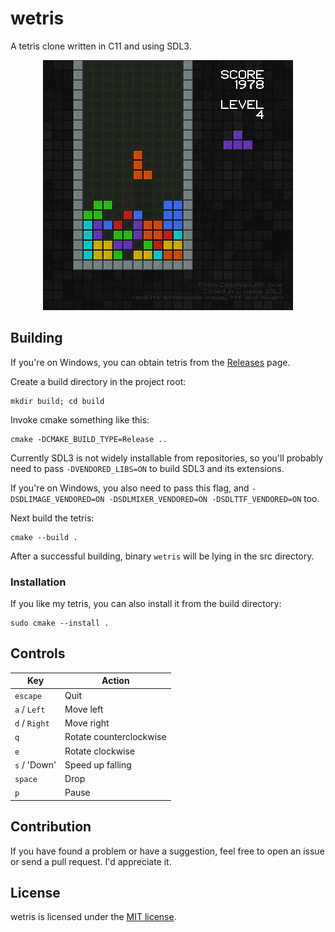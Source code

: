 # wetris

A tetris clone written in C11 and using SDL3.

<p align="center">
  <img src="screenshots/screenshot.png" alt="a screenshot of the tetris">
</p>

## Building

If you're on Windows, you can obtain tetris from the
[Releases](https://github.com/inunix3/wetris/releases) page.

Create a build directory in the project root:

```
mkdir build; cd build
```

Invoke cmake something like this:

```
cmake -DCMAKE_BUILD_TYPE=Release ..
```

Currently SDL3 is not widely installable from repositories, so you'll probably need to pass
`-DVENDORED_LIBS=ON` to build SDL3 and its extensions.

If you're on Windows, you also need to pass this flag, and `-DSDLIMAGE_VENDORED=ON
-DSDLMIXER_VENDORED=ON -DSDLTTF_VENDORED=ON` too.

Next build the tetris:

```
cmake --build .
```

After a successful building, binary `wetris` will be lying in the src directory.

### Installation

If you like my tetris, you can also install it from the build directory:

```
sudo cmake --install .
```

## Controls

| Key           | Action                  |
|---------------|-------------------------|
| `escape`      | Quit                    |
| `a` / `Left`  | Move left               |
| `d` / `Right` | Move right              |
| `q`           | Rotate counterclockwise |
| `e`           | Rotate clockwise        |
| `s` / 'Down'  | Speed up falling        |
| `space`       | Drop                    |
| `p`           | Pause                   |

## Contribution

If you have found a problem or have a suggestion, feel free to open an issue or send a pull request.
I'd appreciate it.

## License

wetris is licensed under the [MIT license](LICENSE.md).
